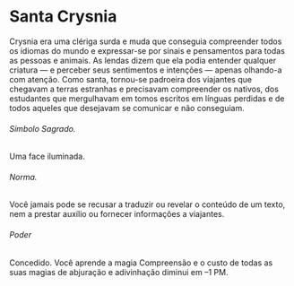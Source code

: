 # Santa Crysnia
Crysnia era uma clériga surda e muda que conseguia compreender todos os idiomas do mundo e expressar-se por sinais e pensamentos para todas as pessoas e animais. As lendas dizem que ela podia entender qualquer criatura — e perceber seus sentimentos e intenções — apenas olhando-a com atenção. Como santa, tornou-se padroeira dos viajantes que chegavam a terras estranhas e precisavam compreender os nativos, dos estudantes que mergulhavam em tomos escritos em línguas perdidas e de todos aqueles que desejavam se comunicar e não conseguiam.

###### Símbolo Sagrado. 

Uma face iluminada.

###### Norma. 

Você jamais pode se recusar a traduzir ou revelar o conteúdo de um texto, nem a prestar auxílio ou fornecer informações a viajantes.

###### Poder 

Concedido. Você aprende a magia Compreensão e o custo de todas as suas magias de abjuração e adivinhação diminui em –1 PM.